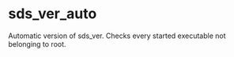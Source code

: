 # sds_ver_auto
Automatic version of sds_ver. Checks every started executable not belonging to root.

